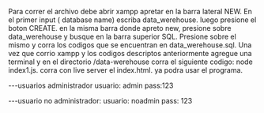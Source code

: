 Para correr el archivo debe abrir xampp apretar en la barra lateral NEW.
En el primer input ( database name) escriba data_werehouse.
luego presione el boton CREATE.
en la misma barra donde apreto new, presione sobre data_werehouse y busque en la barra superior SQL.
Presione sobre el mismo y corra los codigos que se encuentran en data_werehouse.sql.
Una vez que corrio xampp y los codigos descriptos anteriormente agregue una terminal y en el directorio /data-werehouse
corra el siguiente codigo:
node index1.js.
corra con live server el index.html.
ya podra usar el programa.


---usuarios administrador
usuario: admin
pass:123


---usuario no administrador:
usuario: noadmin
pass: 123